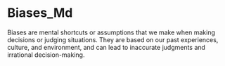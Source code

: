 # Biases_Md
Biases are mental shortcuts or assumptions that we make when making decisions or judging situations. They are based on our past experiences, culture, and environment, and can lead to inaccurate judgments and irrational decision-making. 
